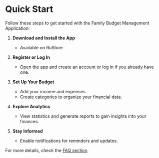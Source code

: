 # Quick Start

Follow these steps to get started with the Family Budget Management Application:

1. **Download and Install the App**
   - Available on RuStore

2. **Register or Log In**
   - Open the app and create an account or log in if you already have one.

3. **Set Up Your Budget**
   - Add your income and expenses.
   - Create categories to organize your financial data.

4. **Explore Analytics**
   - View statistics and generate reports to gain insights into your finances.

5. **Stay Informed**
   - Enable notifications for reminders and updates.

For more details, check the [FAQ section](faq.md).
